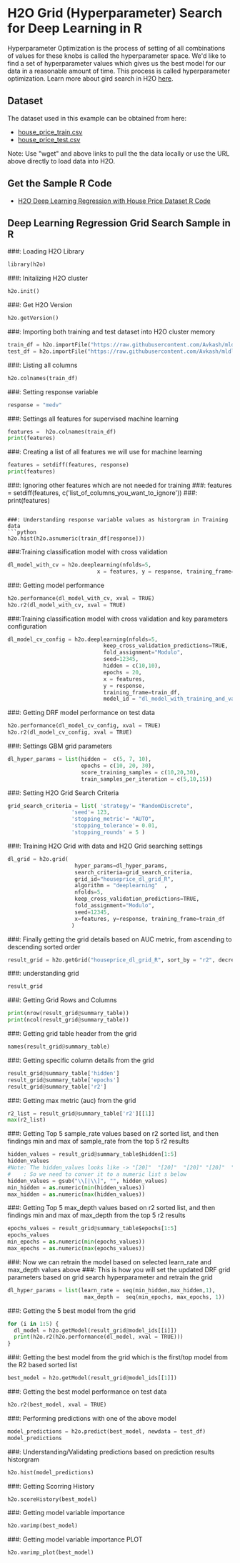 # H2O Grid (Hyperparameter) Search for Deep Learning in R #

Hyperparameter Optimization is the process of setting of all combinations of values for these knobs is called the hyperparameter space. We'd like to find a set of hyperparameter values which gives us the best model for our data in a reasonable amount of time. This process is called hyperparameter optimization. Learn more about gird search in H2O [here](http://docs.h2o.ai/h2o/latest-stable/h2o-docs/grid-search.html).

## Dataset ##
The dataset used in this example can be obtained from here:
 - [house_price_train.csv](https://raw.githubusercontent.com/Avkash/mldl/master/data/house_price_train.csv)
 - [house_price_test.csv](https://raw.githubusercontent.com/Avkash/mldl/master/data/house_price_test.csv)

Note: Use "wget" and above links to pull the the data locally or use the URL above directly to load data into H2O.
  
## Get the Sample R Code ##
  - [H2O Deep Learning Regression with House Price Dataset R Code](https://github.com/Avkash/mldl/blob/master/notebook/h2o/H2O-GridSearch-DeepLearning-HousePrice-Regression.ipynb)
  
## Deep Learning Regression Grid Search Sample in R ##

###: Loading H2O Library
```python
library(h2o)
```

###: Initalizing H2O cluster
```python
h2o.init()
```

###: Get H2O Version
```python
h2o.getVersion()
```

###: Importing both training and test dataset into H2O cluster memory
```python
train_df = h2o.importFile("https://raw.githubusercontent.com/Avkash/mldl/master/data/house_price_train.csv")
test_df = h2o.importFile("https://raw.githubusercontent.com/Avkash/mldl/master/data/house_price_test.csv")
```

###: Listing all columns
```python
h2o.colnames(train_df)
```

###: Setting response variable
```python
response = "medv"
```

###: Settings all features for supervised machine learning
```python
features =  h2o.colnames(train_df)
print(features)
```

###: Creating a list of all features we will use for machine learning
```python
features = setdiff(features, response)
print(features)
```

###: Ignoring other features which are not needed for training
###: features = setdiff(features, c('list_of_columns_you_want_to_ignore'))
###: print(features)    
```

###: Understanding response variable values as historgram in Training data
```python
h2o.hist(h2o.asnumeric(train_df[response]))
```

###:Training classification model with cross validation
```python
dl_model_with_cv = h2o.deeplearning(nfolds=5, 
                            x = features, y = response, training_frame=train_df)
```

###: Getting model performance
```python
h2o.performance(dl_model_with_cv, xval = TRUE)
h2o.r2(dl_model_with_cv, xval = TRUE)
```

###:Training classification model with cross validation and key parameters configuration
```python
dl_model_cv_config = h2o.deeplearning(nfolds=5,
                              keep_cross_validation_predictions=TRUE,
                              fold_assignment="Modulo",
                              seed=12345,
                              hidden = c(10,10),
                              epochs = 20,
                              x = features, 
                              y = response, 
                              training_frame=train_df, 
                              model_id = "dl_model_with_training_and_validtion_R")
```

###: Getting DRF model performance on test data
```python
h2o.performance(dl_model_cv_config, xval = TRUE)
h2o.r2(dl_model_cv_config, xval = TRUE)
```

###: Settings GBM grid parameters
```python
dl_hyper_params = list(hidden =  c(5, 7, 10),
                       epochs = c(10, 20, 30),
                       score_training_samples = c(10,20,30),
                       train_samples_per_iteration = c(5,10,15))
```

###: Setting H2O Grid Search Criteria
```python
grid_search_criteria = list( 'strategy'= "RandomDiscrete", 
                    'seed'= 123,
                    'stopping_metric'= "AUTO", 
                    'stopping_tolerance'= 0.01,
                    'stopping_rounds' = 5 )
```

###: Training H2O Grid with data and H2O Grid searching settings
```python
dl_grid = h2o.grid(
                     hyper_params=dl_hyper_params,
                     search_criteria=grid_search_criteria,
                     grid_id="houseprice_dl_grid_R",
                     algorithm = "deeplearning"  ,
                     nfolds=5,
                     keep_cross_validation_predictions=TRUE,
                     fold_assignment="Modulo",
                     seed=12345,
                     x=features, y=response, training_frame=train_df
                    )
```

###: Finally getting the grid details based on AUC metric,  from ascending to descending sorted order
```python
result_grid = h2o.getGrid("houseprice_dl_grid_R", sort_by = "r2", decreasing = TRUE)
```

###: understanding grid
```python
result_grid
```

###: Getting Grid Rows and Columns
```python
print(nrow(result_grid@summary_table))
print(ncol(result_grid@summary_table))
```

###: Getting grid table header from the grid 
```python
names(result_grid@summary_table)
```

###: Getting specific column details  from the grid
```python
result_grid@summary_table['hidden']
result_grid@summary_table['epochs']
result_grid@summary_table['r2']
```

###: Getting max metric (auc) from the grid
```python
r2_list = result_grid@summary_table['r2'][[1]]
max(r2_list)
```

###: Getting Top 5 sample_rate values based on r2 sorted list, and then findings min and max of sample_rate from the top 5 r2 results
```python
hidden_values = result_grid@summary_table$hidden[1:5]
hidden_values
#Note: The hidden_values looks like -> "[20]"  "[20]"  "[20]" "[20]"  "[30]"  
#    : So we need to conver it to a numeric list s below
hidden_values = gsub("\\[|\\]", "", hidden_values)
min_hidden = as.numeric(min(hidden_values))
max_hidden = as.numeric(max(hidden_values))
```

###: Getting Top 5 max_depth values based on r2 sorted list, and then findings min and max of max_depth from the top 5 r2 results
```python
epochs_values = result_grid@summary_table$epochs[1:5]
epochs_values
min_epochs = as.numeric(min(epochs_values))
max_epochs = as.numeric(max(epochs_values))
```

###: Now we can retrain the model based on selected learn_rate and max_depth values above
###: This is how you will set the updated DRF grid parameters based on grid search hyperparameter and retrain the grid
```python
dl_hyper_params = list(learn_rate = seq(min_hidden,max_hidden,1), 
                        max_depth =  seq(min_epochs, max_epochs, 1))
```

###: Getting the 5 best model from the grid
```python
for (i in 1:5) {
  dl_model = h2o.getModel(result_grid@model_ids[[i]])
  print(h2o.r2(h2o.performance(dl_model, xval = TRUE)))
}
```

###: Getting the best model from the grid which is the first/top model from the R2 based sorted list 
```python
best_model = h2o.getModel(result_grid@model_ids[[1]])
```

###: Getting the best model performance on test data
```python
h2o.r2(best_model, xval = TRUE)
```

###: Performing predictions with one of the above model
```python
model_predictions = h2o.predict(best_model, newdata = test_df)
model_predictions
```

###: Understanding/Validating predictions based on prediction results historgram
```python
h2o.hist(model_predictions)
```

###: Getting Scorring History
```python
h2o.scoreHistory(best_model)
```

###: Getting model variable importance 
```python
h2o.varimp(best_model)
```

###: Getting model variable importance PLOT
```python
h2o.varimp_plot(best_model)
```
